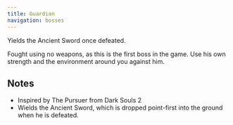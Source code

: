 ```yaml
---
title: Guardian
navigation: bosses
---
```

Yields the Ancient Sword once defeated.

Fought using no weapons, as this is the first boss in the game. Use his own strength and the environment around you against him.

## Notes
- Inspired by The Pursuer from Dark Souls 2
- Wields the Ancient Sword, which is dropped point-first into the ground when he is defeated.